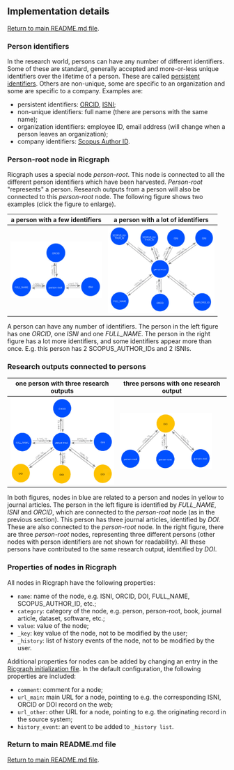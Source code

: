 ## Implementation details

[Return to main README.md file](../README.md).

### Person identifiers

In the research world, persons can have any number of different identifiers.
Some of these are standard, generally accepted and more-or-less unique identifiers
over the lifetime of a person. These are called
[persistent identifiers](https://en.wikipedia.org/wiki/Persistent_identifier).
Others are non-unique, some are specific to an organization and some are specific to a company.
Examples are:

* persistent identifiers: [ORCID](https://en.wikipedia.org/wiki/ORCID),
  [ISNI](https://en.wikipedia.org/wiki/International_Standard_Name_Identifier);
* non-unique identifiers: full name (there are persons with the same name);
* organization identifiers: employee ID, email address (will change when a person leaves
  an organization);
* company identifiers:
  [Scopus Author ID](https://www.scopus.com/freelookup/form/author.uri).

### Person-root node in Ricgraph

Ricgraph uses a special node *person-root*. This node is connected to all the different
person identifiers which have been harvested.
*Person-root* "represents" a person. Research outputs from a person
will also be connected to this *person-root* node.
The following figure shows two examples (click the figure to enlarge).

| a person with a few identifiers                | a person with a lot of identifiers             |
|------------------------------------------------|------------------------------------------------|
| <img src="images/rcg-ids1.jpg" height="130">   | <img src="images/rcg-ids2.jpg" height="200">   |

A person can have any number of identifiers.
The person in the left figure has one *ORCID*, one *ISNI* and one *FULL_NAME*.
The person in the right figure has a lot more identifiers, and some identifiers appear more than once.
E.g. this person has 2 SCOPUS_AUTHOR_IDs and 2 ISNIs.

### Research outputs connected to persons

| one person with three research outputs          | three persons with one research output          |
|-------------------------------------------------|-------------------------------------------------|
| <img src="images/rcg-resout1.jpg" height="200"> | <img src="images/rcg-resout2.jpg" height="130"> |

In both figures, nodes in blue are related to a person and nodes in yellow to journal articles.
The person in the left figure is identified by *FULL_NAME*, *ISNI* and *ORCID*,
which are connected to the *person-root* node (as in the previous section). This person
has three journal articles, identified by *DOI*. These are also connected to the *person-root* node.
In the right figure, there are three *person-root* nodes, representing three different persons
(other nodes with person identifiers are not shown for readability).
All these persons have contributed to the same research output, identified by *DOI*.

### Properties of nodes in Ricgraph

All nodes in Ricgraph have the following properties:

* `name`: name of the node, e.g. ISNI, ORCID, DOI, FULL_NAME, SCOPUS_AUTHOR_ID, etc.;
* `category`: category of the node,
  e.g. person, person-root, book, journal article, dataset, software, etc.;
* `value`: value of the node;
* `_key`: key value of the node, not to be modified by the user;
* `_history`: list of history events of the node, not to be modified by the user.

Additional properties for nodes can be added by changing an entry in the
[Ricgraph initialization file](ricgraph_install_configure.md#ricgraph-initialization-file).
In the default configuration, the following properties are included:

* `comment`: comment for a node;
* `url_main`: main URL for a node, pointing to e.g. the corresponding ISNI, ORCID or DOI
  record on the web;
* `url_other`: other URL for a node, pointing to e.g. the originating record in the source system;
* `history_event`: an event to be added to `_history list`.

### Return to main README.md file

[Return to main README.md file](../README.md).
